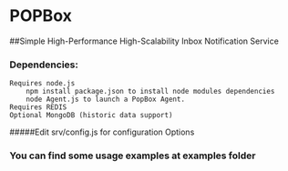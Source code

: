 POPBox
===
##Simple High-Performance High-Scalability Inbox Notification Service

### Dependencies:
    Requires node.js 
        npm install package.json to install node modules dependencies
        node Agent.js to launch a PopBox Agent.        
    Requires REDIS
    Optional MongoDB (historic data support)
#####Edit srv/config.js for configuration Options
### You can find some usage examples at examples folder
